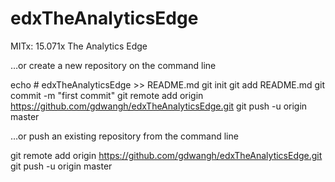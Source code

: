 # edxTheAnalyticsEdge
MITx: 15.071x The Analytics Edge


…or create a new repository on the command line

echo # edxTheAnalyticsEdge >> README.md
git init
git add README.md
git commit -m "first commit"
git remote add origin https://github.com/gdwangh/edxTheAnalyticsEdge.git
git push -u origin master

…or push an existing repository from the command line

git remote add origin https://github.com/gdwangh/edxTheAnalyticsEdge.git
git push -u origin master
